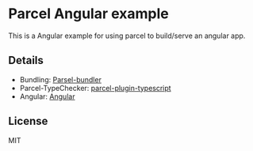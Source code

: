 # Parcel Angular example
This is a Angular example for using parcel to build/serve an angular app.

## Details
* Bundling: [Parsel-bundler](https://github.com/parcel-bundler/parcel)
* Parcel-TypeChecker: [parcel-plugin-typescript](https://github.com/fathyb/parcel-plugin-typescript)
* Angular: [Angular](https://github.com/angular/angular)

## License
MIT
